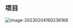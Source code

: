 ## 项目



![image-20230204160236169](C:\Users\19510\AppData\Roaming\Typora\typora-user-images\image-20230204160236169.png)